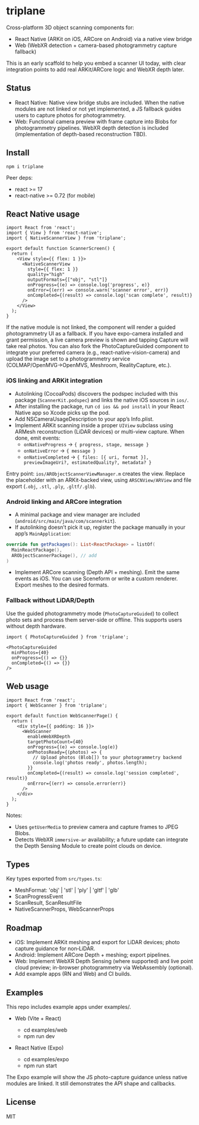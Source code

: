 # triplane

Cross-platform 3D object scanning components for:
- React Native (ARKit on iOS, ARCore on Android) via a native view bridge
- Web (WebXR detection + camera-based photogrammetry capture fallback)

This is an early scaffold to help you embed a scanner UI today, with clear integration points to add real ARKit/ARCore logic and WebXR depth later.

## Status
- React Native: Native view bridge stubs are included. When the native modules are not linked or not yet implemented, a JS fallback guides users to capture photos for photogrammetry.
- Web: Functional camera preview with frame capture into Blobs for photogrammetry pipelines. WebXR depth detection is included (implementation of depth-based reconstruction TBD).

## Install
```
npm i triplane
```

Peer deps:
- react >= 17
- react-native >= 0.72 (for mobile)

## React Native usage
```tsx
import React from 'react';
import { View } from 'react-native';
import { NativeScannerView } from 'triplane';

export default function ScannerScreen() {
  return (
    <View style={{ flex: 1 }}>
      <NativeScannerView
        style={{ flex: 1 }}
        quality="high"
        outputFormats={["obj", "stl"]}
        onProgress={(e) => console.log('progress', e)}
        onError={(err) => console.warn('scanner error', err)}
        onCompleted={(result) => console.log('scan complete', result)}
      />
    </View>
  );
}
```

If the native module is not linked, the component will render a guided photogrammetry UI as a fallback. If you have expo-camera installed and grant permission, a live camera preview is shown and tapping Capture will take real photos. You can also fork the PhotoCaptureGuided component to integrate your preferred camera (e.g., react-native-vision-camera) and upload the image set to a photogrammetry service (COLMAP/OpenMVG→OpenMVS, Meshroom, RealityCapture, etc.).

### iOS linking and ARKit integration
- Autolinking (CocoaPods) discovers the podspec included with this package (`ScannerKit.podspec`) and links the native iOS sources in `ios/`.
- After installing the package, run `cd ios && pod install` in your React Native app so Xcode picks up the pod.
- Add NSCameraUsageDescription to your app’s Info.plist.
- Implement ARKit scanning inside a proper `UIView` subclass using ARMesh reconstruction (LiDAR devices) or multi-view capture. When done, emit events:
  - `onNativeProgress` → `{ progress, stage, message }`
  - `onNativeError` → `{ message }`
  - `onNativeCompleted` → `{ files: [{ uri, format }], previewImageUri?, estimatedQuality?, metadata? }`

Entry point: `ios/ARObjectScannerViewManager.m` creates the view. Replace the placeholder with an ARKit-backed view, using `ARSCNView/ARView` and file export (`.obj`, `.stl`, `.ply`, `.gltf/.glb`).

### Android linking and ARCore integration
- A minimal package and view manager are included (`android/src/main/java/com/scannerkit`).
- If autolinking doesn’t pick it up, register the package manually in your app’s `MainApplication`:

```kotlin
override fun getPackages(): List<ReactPackage> = listOf(
  MainReactPackage(),
  ARObjectScannerPackage(), // add
)
```

- Implement ARCore scanning (Depth API + meshing). Emit the same events as iOS. You can use Sceneform or write a custom renderer. Export meshes to the desired formats.

### Fallback without LiDAR/Depth
Use the guided photogrammetry mode (`PhotoCaptureGuided`) to collect photo sets and process them server-side or offline. This supports users without depth hardware.

```tsx
import { PhotoCaptureGuided } from 'triplane';

<PhotoCaptureGuided
  minPhotos={40}
  onProgress={() => {}}
  onCompleted={() => {}}
/>
```

## Web usage
```tsx
import React from 'react';
import { WebScanner } from 'triplane';

export default function WebScannerPage() {
  return (
    <div style={{ padding: 16 }}>
      <WebScanner
        enableWebXRDepth
        targetPhotoCount={40}
        onProgress={(e) => console.log(e)}
        onPhotosReady={(photos) => {
          // Upload photos (Blob[]) to your photogrammetry backend
          console.log('photos ready', photos.length);
        }}
        onCompleted={(result) => console.log('session completed', result)}
        onError={(err) => console.error(err)}
      />
    </div>
  );
}
```

Notes:
- Uses `getUserMedia` to preview camera and capture frames to JPEG Blobs.
- Detects WebXR `immersive-ar` availability; a future update can integrate the Depth Sensing Module to create point clouds on device.

## Types
Key types exported from `src/types.ts`:
- MeshFormat: 'obj' | 'stl' | 'ply' | 'gltf' | 'glb'
- ScanProgressEvent
- ScanResult, ScanResultFile
- NativeScannerProps, WebScannerProps

## Roadmap
- iOS: Implement ARKit meshing and export for LiDAR devices; photo capture guidance for non‑LiDAR.
- Android: Implement ARCore Depth + meshing; export pipelines.
- Web: Implement WebXR Depth Sensing (where supported) and live point cloud preview; in-browser photogrammetry via WebAssembly (optional).
- Add example apps (RN and Web) and CI builds.

## Examples
This repo includes example apps under examples/.

- Web (Vite + React)
  - cd examples/web
  - npm run dev

- React Native (Expo)
  - cd examples/expo
  - npm run start

The Expo example will show the JS photo-capture guidance unless native modules are linked. It still demonstrates the API shape and callbacks.

## License
MIT
